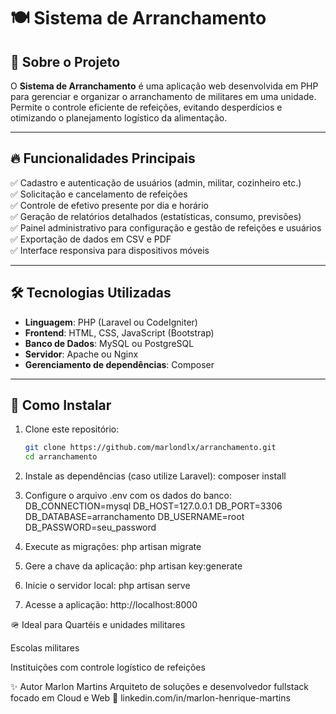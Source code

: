 # 🍽️ Sistema de Arranchamento

## 📌 Sobre o Projeto

O **Sistema de Arranchamento** é uma aplicação web desenvolvida em PHP para gerenciar e organizar o arranchamento de militares em uma unidade.  
Permite o controle eficiente de refeições, evitando desperdícios e otimizando o planejamento logístico da alimentação.

---

## 🔥 Funcionalidades Principais

✅ Cadastro e autenticação de usuários (admin, militar, cozinheiro etc.)  
✅ Solicitação e cancelamento de refeições  
✅ Controle de efetivo presente por dia e horário  
✅ Geração de relatórios detalhados (estatísticas, consumo, previsões)  
✅ Painel administrativo para configuração e gestão de refeições e usuários  
✅ Exportação de dados em CSV e PDF  
✅ Interface responsiva para dispositivos móveis

---

## 🛠 Tecnologias Utilizadas

- **Linguagem**: PHP (Laravel ou CodeIgniter)  
- **Frontend**: HTML, CSS, JavaScript (Bootstrap)  
- **Banco de Dados**: MySQL ou PostgreSQL  
- **Servidor**: Apache ou Nginx  
- **Gerenciamento de dependências**: Composer

---

## 🚀 Como Instalar

1. Clone este repositório:
   ```bash
   git clone https://github.com/marlondlx/arranchamento.git
   cd arranchamento
   
2. Instale as dependências (caso utilize Laravel):
   composer install

3. Configure o arquivo .env com os dados do banco:
   DB_CONNECTION=mysql
   DB_HOST=127.0.0.1
   DB_PORT=3306
   DB_DATABASE=arranchamento
   DB_USERNAME=root
   DB_PASSWORD=seu_password

4. Execute as migrações:
   php artisan migrate

5. Gere a chave da aplicação:
   php artisan key:generate

6. Inicie o servidor local:
   php artisan serve

7. Acesse a aplicação:
   http://localhost:8000

🪖 Ideal para
Quartéis e unidades militares

Escolas militares

Instituições com controle logístico de refeições

✨ Autor
Marlon Martins
Arquiteto de soluções e desenvolvedor fullstack focado em Cloud e Web
🔗 linkedin.com/in/marlon-henrique-martins
